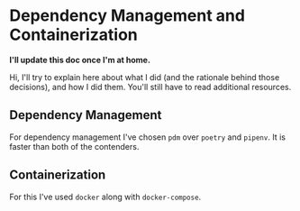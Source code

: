 # Dependency Management and Containerization

**I'll update this doc once I'm at home.**

Hi, I'll try to explain here about what I did (and the rationale behind those decisions), and how I did them. You'll still have to read additional resources.

## Dependency Management

For dependency management I've chosen `pdm` over `poetry` and `pipenv`. It is faster than both of the contenders.

## Containerization

For this I've used `docker` along with `docker-compose`.